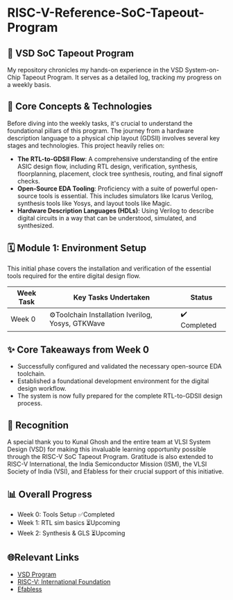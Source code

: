 # RISC-V-Reference-SoC-Tapeout-Program
## 🚀 VSD SoC Tapeout Program 

My repository chronicles my hands-on experience in the VSD System-on-Chip Tapeout Program. It serves as a detailed log, tracking my progress on a weekly basis.

## 🧠 Core Concepts & Technologies
Before diving into the weekly tasks, it's crucial to understand the foundational pillars of this program. The journey from a hardware description language to a physical chip layout (GDSII) involves several key stages and technologies. This project heavily relies on:
- **The RTL-to-GDSII Flow**: A comprehensive understanding of the entire ASIC design flow, including RTL design, verification, synthesis, floorplanning, placement, clock tree synthesis, routing, and final signoff checks.
- **Open-Source EDA Tooling**: Proficiency with a suite of powerful open-source tools is essential. This includes simulators like Icarus Verilog, synthesis tools like Yosys, and layout tools like Magic.
- **Hardware Description Languages (HDLs)**: Using Verilog to describe digital circuits in a way that can be understood, simulated, and synthesized.

## 🗓️ Module 1: Environment Setup
This initial phase covers the installation and verification of the essential tools required for the entire digital design flow.

| Week Task | Key Tasks Undertaken           | Status |
|-----------|-------------------------------|--------|
| Week 0 |⚙️Toolchain Installation Iverilog, Yosys, GTKWave|✔️ Completed |

## ✨ Core Takeaways from Week 0
- Successfully configured and validated the necessary open-source EDA toolchain.
- Established a foundational development environment for the digital design workflow.
- The system is now fully prepared for the complete RTL-to-GDSII design process.

## 🙌 Recognition
A special thank you to Kunal Ghosh and the entire team at VLSI System Design (VSD) for making this invaluable learning opportunity possible through the RISC-V SoC Tapeout Program.
Gratitude is also extended to RISC-V International, the India Semiconductor Mission (ISM), the VLSI Society of India (VSI), and Efabless for their crucial support of this initiative.

## 📊 Overall Progress
- Week 0: Tools Setup ✅Completed
- Week 1: RTL sim basics  ⏳Upcoming
- Week 2: Synthesis & GLS   ⏳Upcoming

## 🌐Relevant Links
- [VSD Program](https://vsdiat.vlsisystemdesign.com/)
- [RISC-V: International Foundation](https://riscv.org/)
- [Efabless](https://efabless.com/)
